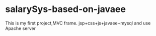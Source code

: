 # salarySys-based-on-javaee
 This is my first project,MVC frame.
 jsp+css+js+javaee+mysql and use Apache server


